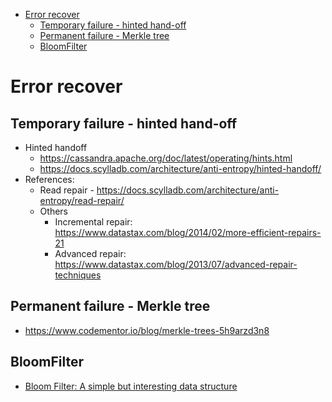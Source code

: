 - [Error recover](#error-recover)
	- [Temporary failure - hinted hand-off](#temporary-failure---hinted-hand-off)
	- [Permanent failure - Merkle tree](#permanent-failure---merkle-tree)
	- [BloomFilter](#bloomfilter)

# Error recover
## Temporary failure - hinted hand-off
* Hinted handoff
	* https://cassandra.apache.org/doc/latest/operating/hints.html
	* https://docs.scylladb.com/architecture/anti-entropy/hinted-handoff/
* References: 
	* Read repair - https://docs.scylladb.com/architecture/anti-entropy/read-repair/
	* Others
		- Incremental repair: https://www.datastax.com/blog/2014/02/more-efficient-repairs-21
		- Advanced repair: https://www.datastax.com/blog/2013/07/advanced-repair-techniques

## Permanent failure - Merkle tree
* https://www.codementor.io/blog/merkle-trees-5h9arzd3n8

## BloomFilter
* [Bloom Filter: A simple but interesting data structure](https://medium.datadriveninvestor.com/bloom-filter-a-simple-but-interesting-data-structure-37fd53b11606)